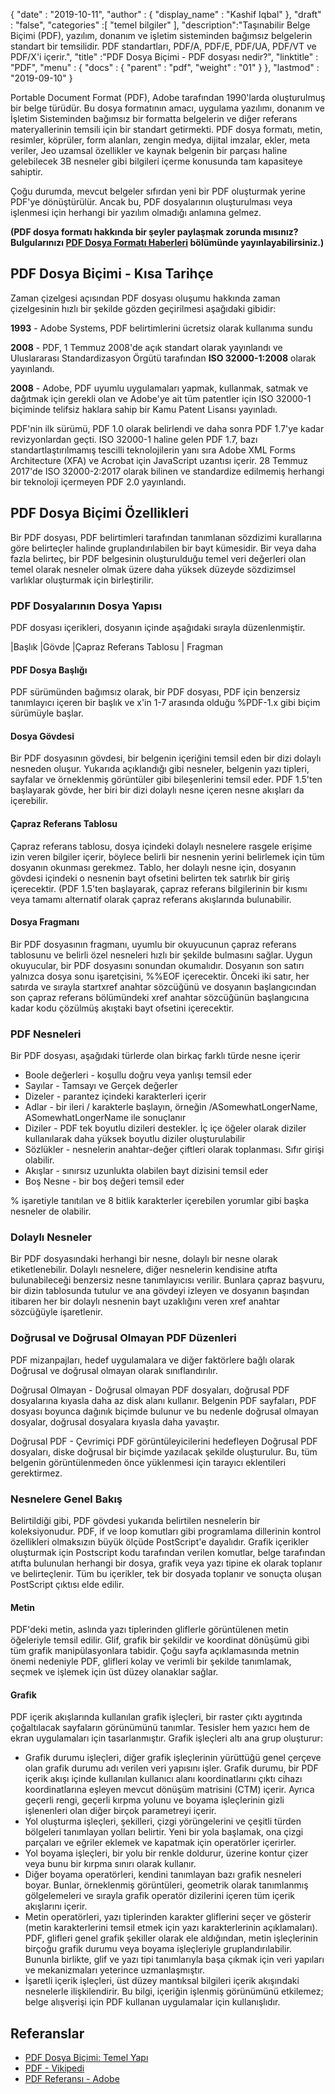 {
  "date" : "2019-10-11",
  "author" : {
    "display_name" : "Kashif Iqbal"
},
  "draft" : "false",
  "categories" :[ "temel bilgiler" ],
  "description":"Taşınabilir Belge Biçimi (PDF), yazılım, donanım ve işletim sisteminden bağımsız belgelerin standart bir temsilidir. PDF standartları, PDF/A, PDF/E, PDF/UA, PDF/VT ve PDF/X'i içerir.",
  "title" :"PDF Dosya Biçimi - PDF dosyası nedir?",
  "linktitle" : "PDF",
  "menu" : {
    "docs" : {
      "parent" : "pdf",
      "weight" : "01"
}
},
  "lastmod" : "2019-09-10"
}

Portable Document Format (PDF), Adobe tarafından 1990'larda oluşturulmuş bir belge türüdür. Bu dosya formatının amacı, uygulama yazılımı, donanım ve İşletim Sisteminden bağımsız bir formatta belgelerin ve diğer referans materyallerinin temsili için bir standart getirmekti. PDF dosya formatı, metin, resimler, köprüler, form alanları, zengin medya, dijital imzalar, ekler, meta veriler, Jeo uzamsal özellikler ve kaynak belgenin bir parçası haline gelebilecek 3B nesneler gibi bilgileri içerme konusunda tam kapasiteye sahiptir.

Çoğu durumda, mevcut belgeler sıfırdan yeni bir PDF oluşturmak yerine PDF'ye dönüştürülür. Ancak bu, PDF dosyalarının oluşturulması veya işlenmesi için herhangi bir yazılım olmadığı anlamına gelmez.

**(PDF dosya formatı hakkında bir şeyler paylaşmak zorunda mısınız? Bulgularınızı [PDF Dosya Formatı Haberleri](https://news.fileformat.com/t/PDF) bölümünde yayınlayabilirsiniz.)**

## PDF Dosya Biçimi - Kısa Tarihçe

Zaman çizelgesi açısından PDF dosyası oluşumu hakkında zaman çizelgesinin hızlı bir şekilde gözden geçirilmesi aşağıdaki gibidir:

**1993** - Adobe Systems, PDF belirtimlerini ücretsiz olarak kullanıma sundu

**2008** - PDF, 1 Temmuz 2008'de açık standart olarak yayınlandı ve Uluslararası Standardizasyon Örgütü tarafından **ISO 32000-1:2008** olarak yayınlandı.

**2008** - Adobe, PDF uyumlu uygulamaları yapmak, kullanmak, satmak ve dağıtmak için gerekli olan ve Adobe'ye ait tüm patentler için ISO 32000-1 biçiminde telifsiz haklara sahip bir Kamu Patent Lisansı yayınladı.

PDF'nin ilk sürümü, PDF 1.0 olarak belirlendi ve daha sonra PDF 1.7'ye kadar revizyonlardan geçti. ISO 32000-1 haline gelen PDF 1.7, bazı standartlaştırılmamış tescilli teknolojilerin yanı sıra Adobe XML Forms Architecture (XFA) ve Acrobat için JavaScript uzantısı içerir. 28 Temmuz 2017'de ISO 32000-2:2017 olarak bilinen ve standardize edilmemiş herhangi bir teknoloji içermeyen PDF 2.0 yayınlandı.

## PDF Dosya Biçimi Özellikleri

Bir PDF dosyası, PDF belirtimleri tarafından tanımlanan sözdizimi kurallarına göre belirteçler halinde gruplandırılabilen bir bayt kümesidir. Bir veya daha fazla belirteç, bir PDF belgesinin oluşturulduğu temel veri değerleri olan temel olarak nesneler olmak üzere daha yüksek düzeyde sözdizimsel varlıklar oluşturmak için birleştirilir.

### PDF Dosyalarının Dosya Yapısı

PDF dosyası içerikleri, dosyanın içinde aşağıdaki sırayla düzenlenmiştir.

|Başlık
|Gövde
|Çapraz Referans Tablosu
| Fragman

#### PDF Dosya Başlığı ####

PDF sürümünden bağımsız olarak, bir PDF dosyası, PDF için benzersiz tanımlayıcı içeren bir başlık ve x'in 1-7 arasında olduğu %PDF-1.x gibi biçim sürümüyle başlar.

#### Dosya Gövdesi ####

Bir PDF dosyasının gövdesi, bir belgenin içeriğini temsil eden bir dizi dolaylı nesneden oluşur. Yukarıda açıklandığı gibi nesneler, belgenin yazı tipleri, sayfalar ve örneklenmiş görüntüler gibi bileşenlerini temsil eder. PDF 1.5'ten başlayarak gövde, her biri bir dizi dolaylı nesne içeren nesne akışları da içerebilir.

#### Çapraz Referans Tablosu ####

Çapraz referans tablosu, dosya içindeki dolaylı nesnelere rasgele erişime izin veren bilgiler içerir, böylece belirli bir nesnenin yerini belirlemek için tüm dosyanın okunması gerekmez. Tablo, her dolaylı nesne için, dosyanın gövdesi içindeki o nesnenin bayt ofsetini belirten tek satırlık bir giriş içerecektir. (PDF 1.5'ten başlayarak, çapraz referans bilgilerinin bir kısmı veya tamamı alternatif olarak çapraz referans akışlarında bulunabilir.

#### Dosya Fragmanı ####

Bir PDF dosyasının fragmanı, uyumlu bir okuyucunun çapraz referans tablosunu ve belirli özel nesneleri hızlı bir şekilde bulmasını sağlar. Uygun okuyucular, bir PDF dosyasını sonundan okumalıdır. Dosyanın son satırı yalnızca dosya sonu işaretçisini, %%EOF içerecektir. Önceki iki satır, her satırda ve sırayla startxref anahtar sözcüğünü ve dosyanın başlangıcından son çapraz referans bölümündeki xref anahtar sözcüğünün başlangıcına kadar kodu çözülmüş akıştaki bayt ofsetini içerecektir.

### PDF Nesneleri ###

Bir PDF dosyası, aşağıdaki türlerde olan birkaç farklı türde nesne içerir

* Boole değerleri - koşullu doğru veya yanlışı temsil eder
* Sayılar - Tamsayı ve Gerçek değerler
* Dizeler - parantez içindeki karakterleri içerir
* Adlar - bir ileri / karakterle başlayın, örneğin /ASomewhatLongerName, ASomewhatLongerName ile sonuçlanır
* Diziler - PDF tek boyutlu dizileri destekler. İç içe öğeler olarak diziler kullanılarak daha yüksek boyutlu diziler oluşturulabilir
* Sözlükler - nesnelerin anahtar-değer çiftleri olarak toplanması. Sıfır girişi olabilir.
* Akışlar - sınırsız uzunlukta olabilen bayt dizisini temsil eder
* Boş Nesne - bir boş değeri temsil eder

% işaretiyle tanıtılan ve 8 bitlik karakterler içerebilen yorumlar gibi başka nesneler de olabilir.

### Dolaylı Nesneler ###

Bir PDF dosyasındaki herhangi bir nesne, dolaylı bir nesne olarak etiketlenebilir. Dolaylı nesnelere, diğer nesnelerin kendisine atıfta bulunabileceği benzersiz nesne tanımlayıcısı verilir. Bunlara çapraz başvuru, bir dizin tablosunda tutulur ve ana gövdeyi izleyen ve dosyanın başından itibaren her bir dolaylı nesnenin bayt uzaklığını veren xref anahtar sözcüğüyle işaretlenir.

### Doğrusal ve Doğrusal Olmayan PDF Düzenleri ###

PDF mizanpajları, hedef uygulamalara ve diğer faktörlere bağlı olarak Doğrusal ve doğrusal olmayan olarak sınıflandırılır.

Doğrusal Olmayan - Doğrusal olmayan PDF dosyaları, doğrusal PDF dosyalarına kıyasla daha az disk alanı kullanır. Belgenin PDF sayfaları, PDF dosyası boyunca dağınık biçimde bulunur ve bu nedenle doğrusal olmayan dosyalar, doğrusal dosyalara kıyasla daha yavaştır.

Doğrusal PDF - Çevrimiçi PDF görüntüleyicilerini hedefleyen Doğrusal PDF dosyaları, diske doğrusal bir biçimde yazılacak şekilde oluşturulur. Bu, tüm belgenin görüntülenmeden önce yüklenmesi için tarayıcı eklentileri gerektirmez.

### Nesnelere Genel Bakış ###

Belirtildiği gibi, PDF gövdesi yukarıda belirtilen nesnelerin bir koleksiyonudur. PDF, if ve loop komutları gibi programlama dillerinin kontrol özellikleri olmaksızın büyük ölçüde PostScript'e dayalıdır. Grafik içerikler oluşturmak için Postscript kodu tarafından verilen komutlar, belge tarafından atıfta bulunulan herhangi bir dosya, grafik veya yazı tipine ek olarak toplanır ve belirteçlenir. Tüm bu içerikler, tek bir dosyada toplanır ve sonuçta oluşan PostScript çıktısı elde edilir.

#### Metin ####

PDF'deki metin, aslında yazı tiplerinden gliflerle görüntülenen metin öğeleriyle temsil edilir. Glif, grafik bir şekildir ve koordinat dönüşümü gibi tüm grafik manipülasyonlara tabidir. Çoğu sayfa açıklamasında metnin önemi nedeniyle PDF, glifleri kolay ve verimli bir şekilde tanımlamak, seçmek ve işlemek için üst düzey olanaklar sağlar.

#### Grafik ####

PDF içerik akışlarında kullanılan grafik işleçleri, bir raster çıktı aygıtında çoğaltılacak sayfaların görünümünü tanımlar. Tesisler hem yazıcı hem de ekran uygulamaları için tasarlanmıştır. Grafik işleçleri altı ana grup oluşturur:

* Grafik durumu işleçleri, diğer grafik işleçlerinin yürüttüğü genel çerçeve olan grafik durumu adı verilen veri yapısını işler. Grafik durumu, bir PDF içerik akışı içinde kullanılan kullanıcı alanı koordinatlarını çıktı cihazı koordinatlarına eşleyen mevcut dönüşüm matrisini (CTM) içerir. Ayrıca geçerli rengi, geçerli kırpma yolunu ve boyama işleçlerinin gizli işlenenleri olan diğer birçok parametreyi içerir.
* Yol oluşturma işleçleri, şekilleri, çizgi yörüngelerini ve çeşitli türden bölgeleri tanımlayan yolları belirtir. Yeni bir yola başlamak, ona çizgi parçaları ve eğriler eklemek ve kapatmak için operatörler içerirler.
* Yol boyama işleçleri, bir yolu bir renkle doldurur, üzerine kontur çizer veya bunu bir kırpma sınırı olarak kullanır.
* Diğer boyama operatörleri, kendini tanımlayan bazı grafik nesneleri boyar. Bunlar, örneklenmiş görüntüleri, geometrik olarak tanımlanmış gölgelemeleri ve sırayla grafik operatör dizilerini içeren tüm içerik akışlarını içerir.
* Metin operatörleri, yazı tiplerinden karakter gliflerini seçer ve gösterir (metin karakterlerini temsil etmek için yazı karakterlerinin açıklamaları). PDF, glifleri genel grafik şekiller olarak ele aldığından, metin işleçlerinin birçoğu grafik durumu veya boyama işleçleriyle gruplandırılabilir. Bununla birlikte, glif ve yazı tipi tanımlarıyla başa çıkmak için veri yapıları ve mekanizmaları yeterince uzmanlaşmıştır.
* İşaretli içerik işleçleri, üst düzey mantıksal bilgileri içerik akışındaki nesnelerle ilişkilendirir. Bu bilgi, içeriğin işlenmiş görünümünü etkilemez; belge alışverişi için PDF kullanan uygulamalar için kullanışlıdır.

## Referanslar ##

* [PDF Dosya Biçimi: Temel Yapı](https://resources.infosecinstitute.com/topics/hacking/pdf-file-format-basic-structure/)
* [PDF - Vikipedi](https://en.wikipedia.org/wiki/PDF)
* [PDF Referansı - Adobe](https://www.adobe.com/devnet-apps/photoshop/fileformatashtml/)

